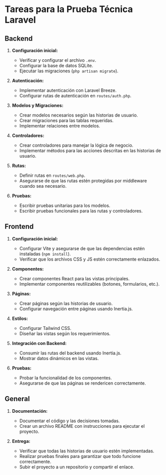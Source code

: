# Tareas para la Prueba Técnica Laravel

## Backend

1. **Configuración inicial:**
   - Verificar y configurar el archivo `.env`.
   - Configurar la base de datos SQLite.
   - Ejecutar las migraciones (`php artisan migrate`).

2. **Autenticación:**
   - Implementar autenticación con Laravel Breeze.
   - Configurar rutas de autenticación en `routes/auth.php`.

3. **Modelos y Migraciones:**
   - Crear modelos necesarios según las historias de usuario.
   - Crear migraciones para las tablas requeridas.
   - Implementar relaciones entre modelos.

4. **Controladores:**
   - Crear controladores para manejar la lógica de negocio.
   - Implementar métodos para las acciones descritas en las historias de usuario.

5. **Rutas:**
   - Definir rutas en `routes/web.php`.
   - Asegurarse de que las rutas estén protegidas por middleware cuando sea necesario.

6. **Pruebas:**
   - Escribir pruebas unitarias para los modelos.
   - Escribir pruebas funcionales para las rutas y controladores.

## Frontend

1. **Configuración inicial:**
   - Configurar Vite y asegurarse de que las dependencias estén instaladas (`npm install`).
   - Verificar que los archivos CSS y JS estén correctamente enlazados.

2. **Componentes:**
   - Crear componentes React para las vistas principales.
   - Implementar componentes reutilizables (botones, formularios, etc.).

3. **Páginas:**
   - Crear páginas según las historias de usuario.
   - Configurar navegación entre páginas usando Inertia.js.

4. **Estilos:**
   - Configurar Tailwind CSS.
   - Diseñar las vistas según los requerimientos.

5. **Integración con Backend:**
   - Consumir las rutas del backend usando Inertia.js.
   - Mostrar datos dinámicos en las vistas.

6. **Pruebas:**
   - Probar la funcionalidad de los componentes.
   - Asegurarse de que las páginas se rendericen correctamente.

## General

1. **Documentación:**
   - Documentar el código y las decisiones tomadas.
   - Crear un archivo README con instrucciones para ejecutar el proyecto.

2. **Entrega:**
   - Verificar que todas las historias de usuario estén implementadas.
   - Realizar pruebas finales para garantizar que todo funcione correctamente.
   - Subir el proyecto a un repositorio y compartir el enlace.

